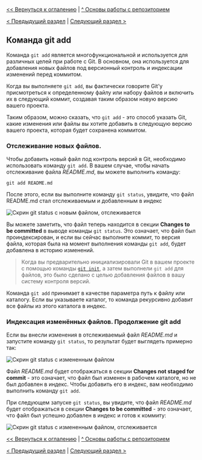 [<< Вернуться к оглалению](README.md) | [^ Основы работы с репозиторием](section04.md)

[< Предыдущий раздел](section04-01.md) | [Следующий раздел >](section04-03.md)

Команда git add
----------------

Команда `git add` является многофункциональной и используется для различных целей при работе с Git. В основном, она используется для добавления новых файлов под версионный контроль и индексации изменений перед коммитом.

Когда вы выполняете `git add`, вы фактически говорите Git'у присмотреться к определенному файлу или набору файлов и включить их в следующий коммит, создавая таким образом новую версию вашего проекта.

Таким образом, можно сказать, что `git add` - это способ указать Git, какие изменения или файлы вы хотите добавить в следующую версию вашего проекта, которая будет сохранена коммитом.

### Отслеживание новых файлов.

Чтобы добавить новый файл под контроль версий в Git, необходимо использовать команду `git add`. В вашем случае, чтобы начать отслеживание файла _README.md_, вы можете выполнить команду:

    git add README.md

После этого, если вы выполните команду `git status`, увидите, что файл README.md стал отслеживаемым и добавленным в индекс

![Скрин git status с новым файлом, отслеживается]()

Вы можете заметить, что файл теперь находится в секции __Changes to be committed__ в выводе команды `git status`. Это означает, что файл был проиндексирован, и если вы сейчас выполните коммит, то версия файла, которая была на момент выполнения команды `git add`, будет добавлена в историю изменений.

> Когда вы предварительно инициализировали Git в вашем проекте с помощью команды [`git init`](section03.md), а затем выполнели `git add` для файлов, это было сделано с целью добавления файлов в вашу систему контроля версий.

Команда `git add` принимает в качестве параметра путь к файлу или каталогу. Если вы указываете каталог, то команда рекурсивно добавит все файлы из этого каталога в индекс.

### Индексация изменённых файлов. Продолжение git add

Если вы внесли изменения в отслеживаемый файл _README.md_ и запустите команду `git status`, то результат будет выглядеть примерно так:

![Скрин git status с измененным файлом]()

Файл _README.md_ будет отображаться в секции __Changes not staged for commit__ - это означает, что файл был изменен в рабочем каталоге, но не был добавлен в индекс. 
Чтобы добавить его в индекс, вам необходимо выполнить команду `git add`.

При следующем запуске `git status`, вы увидите, что файл _README.md_ будет отображаться в секции __Changes to be committed__ - это означает, что файл был успешно добавлен в индекс и готов к коммиту:

![Скрин git status с измененным файлом, отслеживается]()

[<< Вернуться к оглалению](README.md) | [^ Основы работы с репозиторием](section04.md)

[< Предыдущий раздел](section04-01.md) | [Следующий раздел >](section04-03.md)
